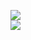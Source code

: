 [![](https://img.shields.io/badge/Made%20With-Github%20Spray-lightgrey.svg?style=for-the-badge&logo=github)](https://github.com/Annihil/github-spray#3839)  
[![](https://i.imgur.com/2DrTn0Z.gif)](https://github.com/Annihil/github-spray)